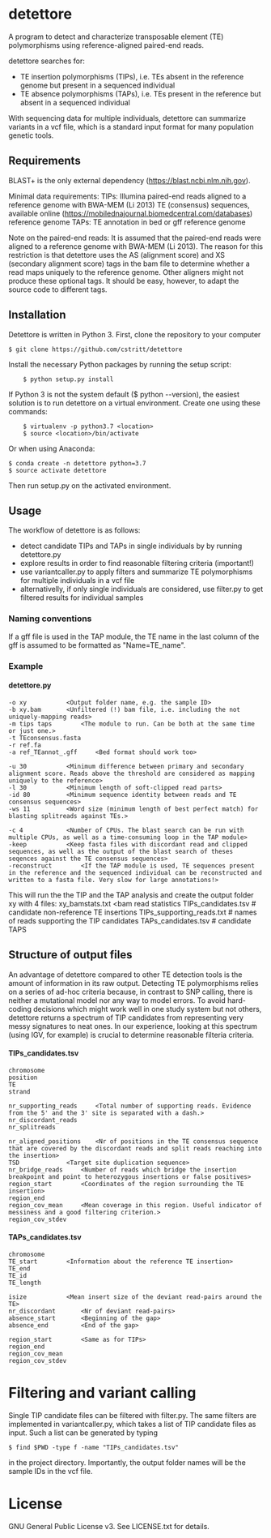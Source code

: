 detettore
=========

A program to detect and characterize transposable element (TE) polymorphisms using
reference-aligned paired-end reads.

detettore searches for:

- TE insertion polymorphisms (TIPs), i.e. TEs absent in the reference genome but present in a sequenced individual
- TE absence polymorphisms (TAPs), i.e. TEs present in the reference but absent in a sequenced individual

With sequencing data for multiple individuals, detettore can summarize variants in a vcf file, which is a standard input format for many population genetic tools.


Requirements
------------

BLAST+ is the only external dependency (https://blast.ncbi.nlm.nih.gov).

Minimal data requirements:
	TIPs:
		Illumina paired-end reads aligned to a reference genome with BWA-MEM (Li 2013)
		TE (consensus) sequences, available online (https://mobilednajournal.biomedcentral.com/databases)
		reference genome
	TAPs:
		TE annotation in bed or gff
		reference genome

Note on the paired-end reads:
It is assumed that the paired-end reads were aligned to a reference genome with BWA-MEM (Li 2013).
The reason for this restriction is that detettore uses the AS (alignment score) and XS (secondary alignment score) tags in the bam file to determine whether a read maps uniquely to the reference genome. Other aligners might not produce these optional tags. It should be easy, however, to adapt the source code to different tags.


Installation
------------

Detettore is written in Python 3. First, clone the repository to your computer

	$ git clone https://github.com/cstritt/detettore

Install the necessary Python packages by running the setup script:

    	$ python setup.py install


If Python 3 is not the system default ($ python --version), the easiest solution is to run detettore on a virtual environment. Create one using these commands:

    	$ virtualenv -p python3.7 <location>
    	$ source <location>/bin/activate

Or when using Anaconda:

	$ conda create -n detettore python=3.7
	$ source activate detettore

Then run setup.py on the activated environment.


Usage
-----

The workflow of detettore is as follows:

- detect candidate TIPs and TAPs in single individuals by by running detettore.py
- explore results in order to find reasonable filtering criteria (important!)
- use variantcaller.py to apply filters and summarize TE polymorphisms for multiple individuals in a vcf file
- alternativelly, if only single individuals are considered, use filter.py to get filtered results for individual samples

### Naming conventions
If a gff file is used in the TAP module, the TE name in the last column of the gff
is assumed to be formatted as "Name=TE_name".


### Example

#### detettore.py
	-o xy 			<Output folder name, e.g. the sample ID>
  	-b xy.bam 		<Unfiltered (!) bam file, i.e. including the not uniquely-mapping reads>
  	-m tips taps 		<The module to run. Can be both at the same time or just one.>
  	-t TEconsensus.fasta
  	-r ref.fa
  	-a ref_TEannot_.gff 	<Bed format should work too>

	-u 30 			<Minimum difference between primary and secondary alignment score. Reads above the threshold are considered as mapping uniquely to the reference>
  	-l 30 			<Minimum length of soft-clipped read parts>
  	-id 80 			<Minimum sequence identity between reads and TE consensus sequences>
	-ws 11          <Word size (minimum length of best perfect match) for blasting splitreads against TEs.>

	-c 4 			<Number of CPUs. The blast search can be run with multiple CPUs, as well as a time-consuming loop in the TAP module>
  	-keep 			<Keep fasta files with discordant read and clipped sequences, as well as the output of the blast search of theses seqences against the TE consensus sequences>
  	-reconstruct 		<If the TAP module is used, TE sequences present in the reference and the sequenced individual can be reconstructed and written to a fasta file. Very slow for large annotations!>


This will run the the TIP and the TAP analysis and create the output folder xy with 4 files:
xy_bamstats.txt	<bam read statistics
TIPs_candidates.tsv		# candidate non-reference TE insertions
TIPs_supporting_reads.txt	# names of reads supporting the TIP candidates
TAPs_candidates.tsv		# candidate TAPS



Structure of output files
-------------------------

An advantage of detettore compared to other TE detection tools is the amount of information in its raw output. Detecting TE polymorphisms relies on a series of ad-hoc criteria because, in contrast to SNP calling, there is neither a mutational model nor any way to model errors. To avoid hard-coding decisions which might work well in one study system but not others, detettore returns a spectrum of TIP candidates from representing very messy signatures to neat ones. In our experience, looking at this spectrum (using IGV, for example) is crucial to determine reasonable filteria criteria.



#### TIPs_candidates.tsv
	chromosome
   	position
  	TE
  	strand		

  	nr_supporting_reads 	<Total number of supporting reads. Evidence from the 5' and the 3' site is separated with a dash.>
  	nr_discordant_reads
  	nr_splitreads

  	nr_aligned_positions	<Nr of positions in the TE consensus sequence that are covered by the discordant reads and split reads reaching into the insertion>
	TSD 			<Target site duplication sequence>
	nr_bridge_reads 	<Number of reads which bridge the insertion breakpoint and point to heterozygous insertions or false positives>
  	region_start		<Coordinates of the region surrounding the TE insertion>
  	region_end
  	region_cov_mean 	<Mean coverage in this region. Useful indicator of messiness and a good filtering criterion.>
  	region_cov_stdev



#### TAPs_candidates.tsv
	chromosome
  	TE_start 		<Information about the reference TE insertion>
  	TE_end
  	TE_id
  	TE_length

  	isize 			<Mean insert size of the deviant read-pairs around the TE>
  	nr_discordant 		<Nr of deviant read-pairs>
  	absence_start 		<Beginning of the gap>
  	absence_end 		<End of the gap>

  	region_start 		<Same as for TIPs>
  	region_end
  	region_cov_mean
  	region_cov_stdev



Filtering and variant calling
=============================

Single TIP candidate files can be filtered with filter.py. The same filters are implemented in variantcaller.py, which takes a list of TIP candidate
files as input. Such a list can be generated by typing

	$ find $PWD -type f -name "TIPs_candidates.tsv"

in the project directory. Importantly, the output folder names will be the sample IDs in the vcf file.


License
=======
GNU General Public License v3. See LICENSE.txt for details.
